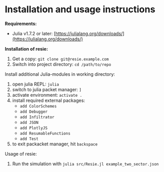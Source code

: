 # Installation and usage instructions
**Requirements:**

* Julia v1.7.2 or later: [https://julialang.org/downloads/](https://julialang.org/downloads/)

**Installation of resie:**

1. Get a copy: `git clone git@resie.example.com`
2. Switch into project directory: `cd /path/to/repo`

Install additional Julia-modules in working directory:

1. open julia REPL: `julia`
2. switch to julia packet manager: `]`
3. activate environment: `activate .`
4. install required external packages: 
      - `add ColorSchemes`
      - `add Debugger`
      - `add Infiltrator`
      - `add JSON`
      - `add PlotlyJS`
      - `add ResumableFunctions`
      - `add Test`
5. to exit packacket manager, hit `backspace`

Usage of resie:

1. Run the simulation with `julia src/Resie.jl example_two_sector.json`
